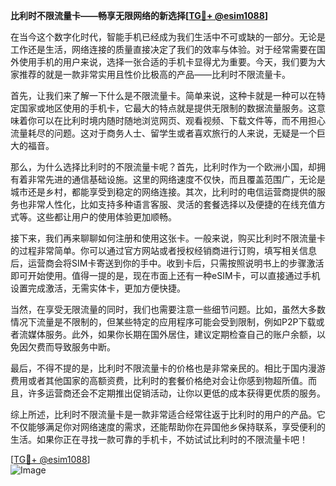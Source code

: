 **比利时不限流量卡——畅享无限网络的新选择[[TG💪+ @esim1088](https://t.me/s/esim1088)]**

在当今这个数字化时代，智能手机已经成为我们生活中不可或缺的一部分。无论是工作还是生活，网络连接的质量直接决定了我们的效率与体验。对于经常需要在国外使用手机的用户来说，选择一张合适的手机卡显得尤为重要。今天，我们要为大家推荐的就是一款非常实用且性价比极高的产品——比利时不限流量卡。

首先，让我们来了解一下什么是不限流量卡。简单来说，这种卡就是一种可以在特定国家或地区使用的手机卡，它最大的特点就是提供无限制的数据流量服务。这意味着你可以在比利时境内随时随地浏览网页、观看视频、下载文件等，而不用担心流量耗尽的问题。这对于商务人士、留学生或者喜欢旅行的人来说，无疑是一个巨大的福音。

那么，为什么选择比利时的不限流量卡呢？首先，比利时作为一个欧洲小国，却拥有着非常先进的通信基础设施。这里的网络速度不仅快，而且覆盖范围广，无论是城市还是乡村，都能享受到稳定的网络连接。其次，比利时的电信运营商提供的服务也非常人性化，比如支持多种语言客服、灵活的套餐选择以及便捷的在线充值方式等。这些都让用户的使用体验更加顺畅。

接下来，我们再来聊聊如何注册和使用这张卡。一般来说，购买比利时不限流量卡的过程非常简单。你可以通过官方网站或者授权经销商进行订购，填写相关信息后，运营商会将SIM卡寄送到你的手中。收到卡后，只需按照说明书上的步骤激活即可开始使用。值得一提的是，现在市面上还有一种eSIM卡，可以直接通过手机设置完成激活，无需实体卡，更加方便快捷。

当然，在享受无限流量的同时，我们也需要注意一些细节问题。比如，虽然大多数情况下流量是不限制的，但某些特定的应用程序可能会受到限制，例如P2P下载或者流媒体服务。此外，如果你长期在国外居住，建议定期检查自己的账户余额，以免因欠费而导致服务中断。

最后，不得不提的是，比利时不限流量卡的价格也是非常亲民的。相比于国内漫游费用或者其他国家的高额资费，比利时的套餐价格绝对会让你感到物超所值。而且，许多运营商还会不定期推出促销活动，让你以更低的成本获得更优质的服务。

综上所述，比利时不限流量卡是一款非常适合经常往返于比利时的用户的产品。它不仅能够满足你对网络速度的需求，还能帮助你在异国他乡保持联系，享受便利的生活。如果你正在寻找一款可靠的手机卡，不妨试试比利时的不限流量卡吧！

[[TG💪+ @esim1088](https://t.me/s/esim1088)]  
![Image](https://i.postimg.cc/4NQfJmqS/Snipaste-2025-05-13-00-14-12.png)